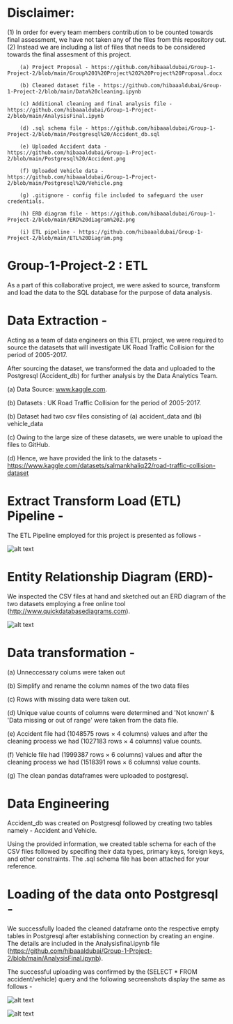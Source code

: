 # Disclaimer: 
  (1) In order for every team members contribution to be counted towards final assessment, we have not taken any of the files from this repository out.             
  (2) Instead we are including a list of files that needs to be considered towards the final assesment of this project.
        
        (a) Project Proposal - https://github.com/hibaaaldubai/Group-1-Project-2/blob/main/Group%201%20Project%202%20Project%20Proposal.docx
        
        (b) Cleaned dataset file - https://github.com/hibaaaldubai/Group-1-Project-2/blob/main/Data%20cleaning.ipynb
        
        (c) Additional cleaning and final analysis file - https://github.com/hibaaaldubai/Group-1-Project-2/blob/main/AnalysisFinal.ipynb
        
        (d) .sql schema file - https://github.com/hibaaaldubai/Group-1-Project-2/blob/main/Postgresql%20/Accident_db.sql
        
        (e) Uploaded Accident data - https://github.com/hibaaaldubai/Group-1-Project-2/blob/main/Postgresql%20/Accident.png
        
        (f) Uploaded Vehicle data -  https://github.com/hibaaaldubai/Group-1-Project-2/blob/main/Postgresql%20/Vehicle.png
        
        (g) .gitignore - config file included to safeguard the user credentials.
        
        (h) ERD diagram file - https://github.com/hibaaaldubai/Group-1-Project-2/blob/main/ERD%20diagram%202.png
        
        (i) ETL pipeline - https://github.com/hibaaaldubai/Group-1-Project-2/blob/main/ETL%20Diagram.png
    

# Group-1-Project-2 : ETL 

As a part of this collaborative project, we were asked to source, transform and load the data to the SQL database for the purpose of data analysis.

# Data Extraction - 
Acting as a team of data engineers on this ETL project, we were required to source the datasets that will investigate UK Road Traffic Collision for the period of 2005-2017. 

After sourcing the dataset, we transformed the data and uploaded to the Postgresql (Accident_db) for further analysis by the Data Analytics Team.
   
   (a) Data Source: www.kaggle.com.
   
   (b) Datasets : UK Road Traffic Collision for the period of 2005-2017. 
   
   (b) Dataset had two csv files consisting of (a) accident_data and (b) vehicle_data 
   
   (c) Owing to the large size of these datasets, we were unable to upload the files to GitHub.
   
   (d) Hence, we have provided the link to the datasets - https://www.kaggle.com/datasets/salmankhaliq22/road-traffic-collision-dataset
   
# Extract Transform Load (ETL) Pipeline - 
The ETL Pipeline employed for this project is presented as follows - 

![alt text](https://github.com/hibaaaldubai/Group-1-Project-2/blob/main/ETL%20Diagram.png)

# Entity Relationship Diagram (ERD)-

We inspected the CSV files at hand and sketched out an ERD diagram of the two datasets employing a free online tool (http://www.quickdatabasediagrams.com). 

![alt text](https://github.com/hibaaaldubai/Group-1-Project-2/blob/main/ERD%20diagram%202.png)

# Data transformation - 
   
   (a) Unneccessary colums were taken out 
   
   (b) Simplify and rename the column names of the two data files
   
   (c) Rows with missing data were taken out.
   
   (d) Unique value counts of columns were determined and 'Not known' & 'Data missing or out of range' were taken from the data file.
   
   (e) Accident file had (1048575 rows × 4 columns) values and after the cleaning process we had (1027183 rows × 4 columns) value counts.
   
   (f) Vehicle file had (1999387 rows × 6 columns) values and after the cleaning process we had (1518391 rows × 6 columns) value counts.
   
   (g) The clean pandas dataframes were uploaded to postgresql.
   

# Data Engineering
Accident_db was created on Postgresql followed by creating two tables namely - Accident and Vehicle. 

Using the provided information, we created table schema for each of the CSV files followed by specifing their data types, primary keys, foreign keys, and other constraints. The .sql schema file has been attached for your reference. 

# Loading of the data onto Postgresql - 
We successfully loaded the cleaned dataframe onto the respective empty tables in Postgresql after establishing connection by creating an engine. The details are included in the Analysisfinal.ipynb file (https://github.com/hibaaaldubai/Group-1-Project-2/blob/main/AnalysisFinal.ipynb). 

The successful uploading was confirmed by the (SELECT * FROM accident/vehicle) query and the following secreenshots display the same as follows -

![alt text](https://github.com/hibaaaldubai/Group-1-Project-2/blob/main/Postgresql%20/Accident.png)

![alt text](https://github.com/hibaaaldubai/Group-1-Project-2/blob/main/Postgresql%20/Vehicle.png)


